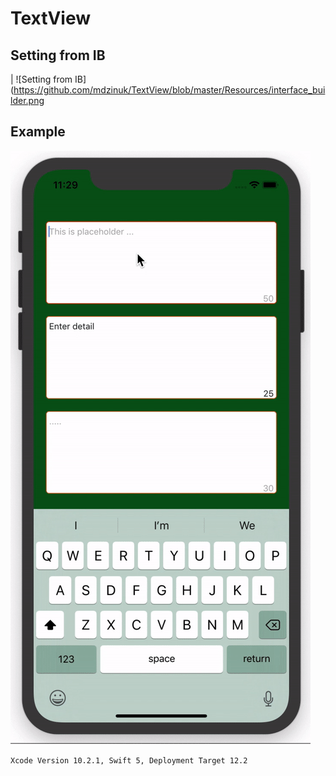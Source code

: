 # TextView
## Setting from IB
| ![Setting from IB](https://github.com/mdzinuk/TextView/blob/master/Resources/interface_builder.png

## Example
![TextView Demo](https://github.com/mdzinuk/TextView/blob/master/Resources/demo.gif)

`Xcode Version 10.2.1, Swift 5, Deployment Target 12.2`
